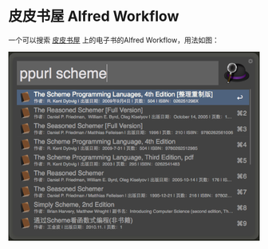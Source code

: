 皮皮书屋 Alfred Workflow
========================

一个可以搜索 [皮皮书屋](http://www.ppurl.com) 上的电子书的Alfred Workflow，用法如图：

![用法](screenshot.png)

